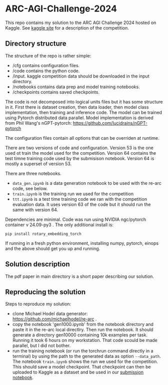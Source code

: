 # ARC-AGI-Challenge-2024

This repo contains my solution to the ARC AGI Challenge 2024 hosted on Kaggle. See [kaggle site](https://www.kaggle.com/competitions/arc-prize-2024/overview) for a description of the competition.

## Directory structure

The structure of the repo is rather simple:

- /cfg contains configuration files.
- /code contains the python code. 
- /input. kaggle competition data should be downloaded in the input directory.
- /notebooks contains data prep and model training notebooks.
- /checkpoints contains saved checkpoints.

The code is not decomposed into logical units files but it has some structure in it. First there is dataset creation, then data loader, then model class implementation, then training and inference code. The model can be trained using Pytorch distributed data parallel.  Model implementation is derived from Phil Wang's nGPT-pytorch: https://github.com/lucidrains/nGPT-pytorch

The configuration files contain all options that can be overriden at runtime.

There are two versions of code and configuration. Version 53 is the one used ot train the model used for the competition. Version 64 contains the test timne training code used by the submisison notebook. Version 64 is mostly a superset of version 53.

There are three notebooks. 

- `data_gen.ipynb` is a data generation notebook to be used with the re-arc code, see below.
- `train.ipynb` is the training run we used for the competition
- `ttt.ipynb` is a test time training code we ran with the competition evaluation data. It uses version 63 of the code but it should run the same with version 64.

Dependencies are minimal. Code was run using NVIDIA ngc/pytorch container v 24.09-py3 . The only additional install is:

`pip install rotary_embedding_torch`

If running in a fresh python environment, installing numpy, pytorch, einops and the above should get you up and running.

## Solution description

The pdf paper in main directory is a short paper describing our solution.

## Reproducing the solution

Steps to reproduce my solution:
- clone Michael Hodel data generator: https://github.com/michaelhodel/re-arc .
- copy the notebook 'gen1000.ipynb' from the notebook directory and paste it in the re-arc local directlry. Then run the notebook. It should generate a directory gen10000 containing 10k examples per task. Running it took 6 hours on my workstation. That code scould be made parallel, but I did not bother.
- run the training notebook (or run the torchrun command directly in a terminal) by using the path to the generated data as option `--data_path`. The notebook `train.ipynb` shows the run we used for the competition. This should save a model checkpoint. That checkpoint can then be uploaded to Kaggle as a dataset and be used in our [submission notebook](https://www.kaggle.com/code/cpmpml/arc-prize-1).









